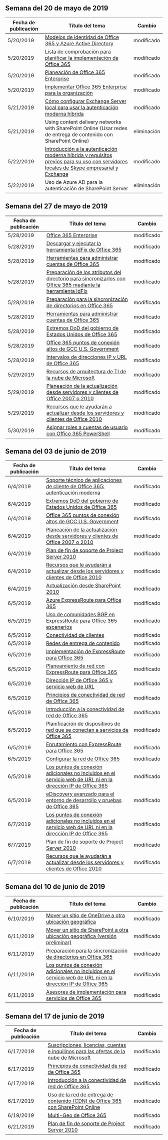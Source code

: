 <!-- This file is generated automatically each week. Changes made to this file will be overwritten.-->




## <a name="week-of-may-20-2019"></a>Semana del 20 de mayo de 2019


| Fecha de publicación |Título del tema | Cambio |
|------|------------|--------|
| 5/20/2019 | [Modelos de identidad de Office 365 y Azure Active Directory](/Office365/Enterprise/about-office-365-identity) | modificado |
| 5/20/2019 | [Lista de comprobación para planificar la implementación de Office 365](/Office365/Enterprise/deployment-planning-checklist) | modificado |
| 5/20/2019 | [Planeación de Office 365 Enterprise](/Office365/Enterprise/get-your-organization-ready-for-office-365) | modificado |
| 5/20/2019 | [Implementar Office 365 Enterprise para la organización](/Office365/Enterprise/setup-overview-for-enterprises) | modificado |
| 5/21/2019 | [Cómo configurar Exchange Server local para usar la autenticación moderna híbrida](/Office365/Enterprise/configure-exchange-server-for-hybrid-modern-authentication) | modificado |
| 5/21/2019 | Using content delivery networks with SharePoint Online (Usar redes de entrega de contenido con SharePoint Online) | eliminación |
| 5/22/2019 | [Introducción a la autenticación moderna híbrida y requisitos previos para su uso con servidores locales de Skype empresarial y Exchange](/Office365/Enterprise/hybrid-modern-auth-overview) | modificado |
| 5/22/2019 | Uso de Azure AD para la autenticación de SharePoint Server | eliminación |


## <a name="week-of-may-27-2019"></a>Semana del 27 de mayo de 2019


| Fecha de publicación |Título del tema | Cambio |
|------|------------|--------|
| 5/28/2019 | [Office 365 Enterprise](/Office365/Enterprise/index) | modificado |
| 5/28/2019 | [Descargar y ejecutar la herramienta IdFix de Office 365](/Office365/Enterprise/install-and-run-idfix) | modificado |
| 5/28/2019 | [Herramientas para administrar cuentas de Office 365](/Office365/Enterprise/manage-office-365-accounts) | modificado |
| 5/28/2019 | [Preparación de los atributos del directorio para sincronizarlos con Office 365 mediante la herramienta IdFix](/Office365/Enterprise/prepare-directory-attributes-for-synch-with-idfix) | modificado |
| 5/28/2019 | [Preparación para la sincronización de directorios en Office 365](/Office365/Enterprise/prepare-for-directory-synchronization) | modificado |
| 5/28/2019 | [Herramientas para administrar cuentas de Office 365](/Office365/Enterprise/tools-to-manage-office-365-accounts) | modificado |
| 5/28/2019 | [Extremos DoD del gobierno de Estados Unidos de Office 365](/Office365/Enterprise/office-365-u-s-government-dod-endpoints) | modificado |
| 5/28/2019 | [Office 365 puntos de conexión altos de GCC U.S. Government](/Office365/Enterprise/office-365-u-s-government-gcc-high-endpoints) | modificado |
| 5/28/2019 | [Intervalos de direcciones IP y URL de Office 365](/Office365/Enterprise/urls-and-ip-address-ranges) | modificado |
| 5/29/2019 | [Recursos de arquitectura de TI de la nube de Microsoft](/Office365/Enterprise/microsoft-cloud-it-architecture-resources) | modificado |
| 5/29/2019 | [Planeación de la actualización desde servidores y clientes de Office 2007 o 2010](/Office365/Enterprise/plan-upgrade-previous-versions-office) | modificado |
| 5/29/2019 | [Recursos que le ayudarán a actualizar desde los servidores y clientes de Office 2010](/Office365/Enterprise/upgrade-from-office-2010-servers-and-products) | modificado |
| 5/30/2019 | [Asignar roles a cuentas de usuario con Office 365 PowerShell](/Office365/Enterprise/powershell/assign-roles-to-user-accounts-with-office-365-powershell) | modificado |


## <a name="week-of-june-03-2019"></a>Semana del 03 de junio de 2019


| Fecha de publicación |Título del tema | Cambio |
|------|------------|--------|
| 6/4/2019 | [Soporte técnico de aplicaciones de cliente de Office 365: autenticación moderna](/Office365/Enterprise/office-365-client-support-modern-authentication) | modificado |
| 6/4/2019 | [Extremos DoD del gobierno de Estados Unidos de Office 365](/Office365/Enterprise/office-365-u-s-government-dod-endpoints) | modificado |
| 6/4/2019 | [Office 365 puntos de conexión altos de GCC U.S. Government](/Office365/Enterprise/office-365-u-s-government-gcc-high-endpoints) | modificado |
| 6/4/2019 | [Planeación de la actualización desde servidores y clientes de Office 2007 o 2010](/Office365/Enterprise/plan-upgrade-previous-versions-office) | modificado |
| 6/4/2019 | [Plan de fin de soporte de Project Server 2010](/Office365/Enterprise/project-server-2010-end-of-support) | modificado |
| 6/4/2019 | [Recursos que le ayudarán a actualizar desde los servidores y clientes de Office 2010](/Office365/Enterprise/upgrade-from-office-2010-servers-and-products) | modificado |
| 6/4/2019 | [Actualización desde SharePoint 2010](/Office365/Enterprise/upgrade-from-sharepoint-2010) | modificado |
| 6/5/2019 | [Azure ExpressRoute para Office 365](/Office365/Enterprise/azure-expressroute) | modificado |
| 6/5/2019 | [Uso de comunidades BGP en ExpressRoute para Office 365 escenarios](/Office365/Enterprise/bgp-communities-in-expressroute) | modificado |
| 6/5/2019 | [Conectividad de clientes](/Office365/Enterprise/client-connectivity) | modificado |
| 6/5/2019 | [Redes de entrega de contenido](/Office365/Enterprise/content-delivery-networks) | modificado |
| 6/5/2019 | [Implementación de ExpressRoute para Office 365](/Office365/Enterprise/implementing-expressroute) | modificado |
| 6/5/2019 | [Planeamiento de red con ExpressRoute para Office 365](/Office365/Enterprise/network-planning-with-expressroute) | modificado |
| 6/5/2019 | [Dirección IP de Office 365 y servicio web de URL](/Office365/Enterprise/office-365-ip-web-service) | modificado |
| 6/5/2019 | [Principios de conectividad de red de Office 365](/Office365/Enterprise/office-365-network-connectivity-principles) | modificado |
| 6/5/2019 | [Introducción a la conectividad de red de Office 365](/Office365/Enterprise/office-365-networking-overview) | modificado |
| 6/5/2019 | [Planificación de dispositivos de red que se conecten a servicios de Office 365](/Office365/Enterprise/plan-for-network-devices) | modificado |
| 6/5/2019 | [Enrutamiento con ExpressRoute para Office 365](/Office365/Enterprise/routing-with-expressroute) | modificado |
| 6/5/2019 | [Configurar la red de Office 365](/Office365/Enterprise/set-up-network-for-office-365) | modificado |
| 6/5/2019 | [Los puntos de conexión adicionales no incluidos en el servicio web de URL ni en la dirección IP de Office 365](/Office365/Enterprise/additional-office365-ip-addresses-and-urls) | modificado |
| 6/5/2019 | [eDiscovery avanzado para el entorno de desarrollo y pruebas de Office 365](/Office365/Enterprise/advanced-ediscovery-for-your-office-365-dev-test-environment) | modificado |
| 6/7/2019 | [Los puntos de conexión adicionales no incluidos en el servicio web de URL ni en la dirección IP de Office 365](/Office365/Enterprise/additional-office365-ip-addresses-and-urls) | modificado |
| 6/7/2019 | [Plan de fin de soporte de Project Server 2010](/Office365/Enterprise/project-server-2010-end-of-support) | modificado |
| 6/7/2019 | [Recursos que le ayudarán a actualizar desde los servidores y clientes de Office 2010](/Office365/Enterprise/upgrade-from-office-2010-servers-and-products) | modificado |


## <a name="week-of-june-10-2019"></a>Semana del 10 de junio de 2019


| Fecha de publicación |Título del tema | Cambio |
|------|------------|--------|
| 6/10/2019 | [Mover un sitio de OneDrive a otra ubicación geográfica](/Office365/Enterprise/move-onedrive-between-geo-locations) | modificado |
| 6/11/2019 | [Mover un sitio de SharePoint a otra ubicación geográfica (versión preliminar)](/Office365/Enterprise/move-sharepoint-between-geo-locations) | modificado |
| 6/11/2019 | [Preparación para la sincronización de directorios en Office 365](/Office365/Enterprise/prepare-for-directory-synchronization) | modificado |
| 6/11/2019 | [Los puntos de conexión adicionales no incluidos en el servicio web de URL ni en la dirección IP de Office 365](/Office365/Enterprise/additional-office365-ip-addresses-and-urls) | modificado |
| 6/11/2019 | [Asesores de implementación para servicios de Office 365](/Office365/Enterprise/deployment-advisors-for-office-365) | modificado |


## <a name="week-of-june-17-2019"></a>Semana del 17 de junio de 2019


| Fecha de publicación |Título del tema | Cambio |
|------|------------|--------|
| 6/17/2019 | [Suscripciones, licencias, cuentas e inquilinos para las ofertas de la nube de Microsoft](/Office365/Enterprise/subscriptions-licenses-accounts-and-tenants-for-microsoft-cloud-offerings) | modificado |
| 6/17/2019 | [Principios de conectividad de red de Office 365](/Office365/Enterprise/office-365-network-connectivity-principles) | modificado |
| 6/17/2019 | [Introducción a la conectividad de red de Office 365](/Office365/Enterprise/office-365-networking-overview) | modificado |
| 6/17/2019 | [Uso de la red de entrega de contenido (CDN) de Office 365 con SharePoint Online](/Office365/Enterprise/use-office-365-cdn-with-spo) | modificado |
| 6/19/2019 | [Multi-Geo de Office 365](/Office365/Enterprise/office-365-multi-geo) | modificado |
| 6/21/2019 | [Plan de fin de soporte de Project Server 2010](/Office365/Enterprise/project-server-2010-end-of-support) | modificado |
